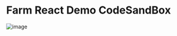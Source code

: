 # Farm React Demo CodeSandBox


![image](https://github.com/user-attachments/assets/32ccf4ad-c1da-498a-ac1b-de23d5dc546d)
